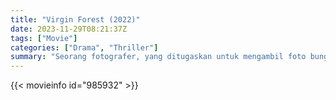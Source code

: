 ```yaml
---
title: "Virgin Forest (2022)"
date: 2023-11-29T08:21:37Z
tags: ["Movie"]
categories: ["Drama", "Thriller"]
summary: "Seorang fotografer, yang ditugaskan untuk mengambil foto bunga langka di gunung, menemukan wanita yang terjebak di rumah bordil tersembunyi bagi para penebang liar. Kini, dia harus melakukan segalanya untuk menyelamatkan mereka."
---
```


<mux-player stream-type="on-demand"
src="https://kp3d-my.sharepoint.com/personal/ryoo_kp3d_onmicrosoft_com/_layouts/15/download.aspx?share=EfqSvgbXu7lJnGUM4lL398YByI2X2S5QL4QPPmb7Q-otpg" prefer-playback="mse" controls>

</mux-player>


{{< movieinfo id="985932" >}}

<script src="https://cdn.jsdelivr.net/npm/@mux/mux-player"></script>

 <script type="application/ld+json ">
{
"@context": "https://schema.org/",
"@type": "VideoObject",
"name": "Virgin Forest (2022)",
"contentUrl": "https://stream.mux.com/5FdiqeGm602sDcU9CBw01I02gbcqR6Nus9bUbWu4t2pyTM.m3u8",
"thumbnailUrl": "https://graph.org/file/aa336e456e37dc9590322.jpg?width=314&fit_mode=preserve&time=25",
"uploadDate": "2023-11-29T08:21:37Z",
}

</script>